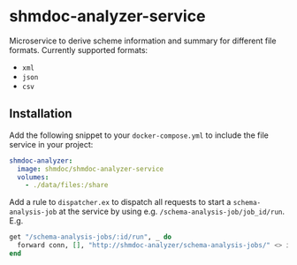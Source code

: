 # shmdoc-analyzer-service

Microservice to derive scheme information and summary for different file formats.
Currently supported formats:
* `xml`
* `json`
* `csv`

## Installation

Add the following snippet to your `docker-compose.yml` to include the file service in your project:
```yaml
shmdoc-analyzer:
  image: shmdoc/shmdoc-analyzer-service
  volumes:
    - ./data/files:/share
```

Add a rule to `dispatcher.ex` to dispatch all requests to start a `schema-analysis-job` at the service by using e.g. `/schema-analysis-job/job_id/run`. E.g.
```elixir
get "/schema-analysis-jobs/:id/run", _ do
  forward conn, [], "http://shmdoc-analyzer/schema-analysis-jobs/" <> id <> "/run"
end
```
